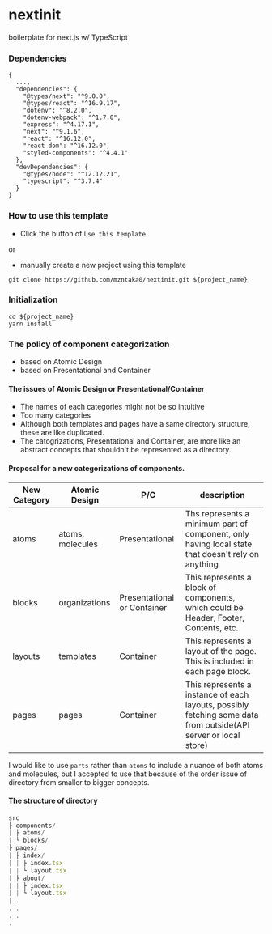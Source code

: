 # nextinit
boilerplate for next.js w/ TypeScript

### Dependencies
```
{
  ...,
  "dependencies": {
    "@types/next": "^9.0.0",
    "@types/react": "^16.9.17",
    "dotenv": "^8.2.0",
    "dotenv-webpack": "^1.7.0",
    "express": "^4.17.1",
    "next": "^9.1.6",
    "react": "^16.12.0",
    "react-dom": "^16.12.0",
    "styled-components": "^4.4.1"
  },
  "devDependencies": {
    "@types/node": "^12.12.21",
    "typescript": "^3.7.4"
  }
}
```

### How to use this template
* Click the button of `Use this template`

or 

* manually create a new project using this template
```
git clone https://github.com/mzntaka0/nextinit.git ${project_name}
```

### Initialization
```
cd ${project_name}
yarn install
```


### The policy of component categorization
* based on Atomic Design
* based on Presentational and Container

#### The issues of Atomic Design or Presentational/Container
* The names of each categories might not be so intuitive
* Too many categories
* Although both templates and pages have a same directory structure, these are like duplicated.
* The catogrizations, Presentational and Container, are more like an abstract concepts that shouldn't be represented as a directory.

#### Proposal for a new categorizations of components.
|New Category|Atomic Design|P/C|description|
-----|-----|-----|-----
|atoms|atoms, molecules|Presentational|Ths represents a minimum part of component, only having local state that doesn't rely on anything|
|blocks|organizations|Presentational or Container|This represents a block of components, which could be Header, Footer, Contents, etc.|
|layouts|templates|Container|This represents a layout of the page. This is included in each page block.|
|pages|pages|Container|This represents a instance of each layouts, possibly fetching some data from outside(API server or local store)

I would like to use `parts` rather than `atoms` to include a nuance of both atoms and molecules, but I accepted to use that because of the order issue of directory from smaller to bigger concepts.

#### The structure of directory
```ts
src
├ components/
| ├ atoms/
| └ blocks/
├ pages/
| ├ index/
| | ├ index.tsx
| | └ layout.tsx
| ├ about/
| | ├ index.tsx
| | └ layout.tsx
| .
. .
. .
.
```

